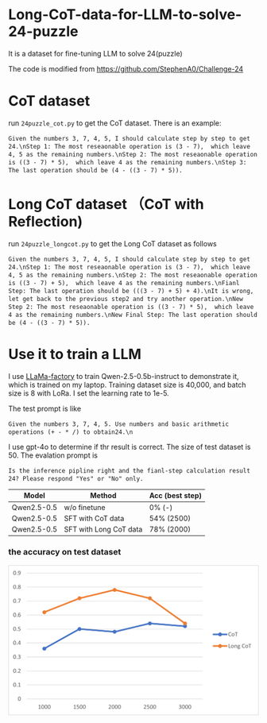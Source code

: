 # Long-CoT-data-for-LLM-to-solve-24-puzzle

It is a dataset for fine-tuning LLM to solve 24(puzzle)

The code is modified from https://github.com/StephenA0/Challenge-24
# CoT dataset
run `24puzzle_cot.py` to get the CoT dataset.
There is an example:
```
Given the numbers 3, 7, 4, 5, I should calculate step by step to get 24.\nStep 1: The most reseaonable operation is (3 - 7),  which leave 4, 5 as the remaining numbers.\nStep 2: The most reseaonable operation is ((3 - 7) * 5),  which leave 4 as the remaining numbers.\nStep 3: The last operation should be (4 - ((3 - 7) * 5)).
```

# Long CoT dataset （CoT with Reflection)
run `24puzzle_longcot.py` to get the Long CoT dataset as follows
```
Given the numbers 3, 7, 4, 5, I should calculate step by step to get 24.\nStep 1: The most reseaonable operation is (3 - 7),  which leave 4, 5 as the remaining numbers.\nStep 2: The most reseaonable operation is ((3 - 7) + 5),  which leave 4 as the remaining numbers.\nFianl Step: The last operation should be (((3 - 7) + 5) + 4).\nIt is wrong, let get back to the previous step2 and try another operation.\nNew Step 2: The most reseaonable operation is ((3 - 7) * 5),  which leave 4 as the remaining numbers.\nNew Final Step: The last operation should be (4 - ((3 - 7) * 5)).
```

# Use it to train a LLM
I use [LLaMa-factory](https://github.com/hiyouga/LLaMA-Factory) to train Qwen-2.5-0.5b-instruct to demonstrate it, which is trained on my laptop.
Training dataset size is 40,000, and batch size is 8 with LoRa. I set the learning rate to 1e-5.

The test prompt is like
```
Given the numbers 3, 7, 4, 5. Use numbers and basic arithmetic operations (+ - * /) to obtain24.\n
```

I use gpt-4o to determine if thr result is correct. The size of test dataset is 50. The evalation prompt is
```
Is the inference pipline right and the fianl-step calculation result 24? Please respond "Yes" or "No" only.
```
Model	| Method	| Acc (best step)
---|---|---
Qwen2.5-0.5	| w/o finetune	| 0% (-)
Qwen2.5-0.5	| SFT with CoT data	| 54% (2500)
Qwen2.5-0.5	| SFT with Long CoT data	| 78% (2000)

### the accuracy on test dataset
![metrics](compare.png) 

